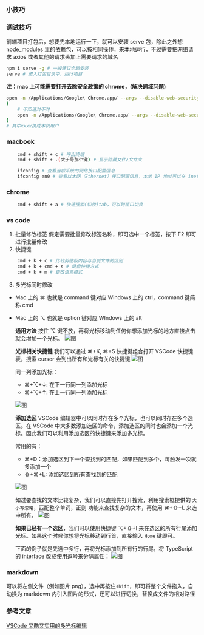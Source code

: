 ### 小技巧

### 调试技巧

前端项目打包后，想要先本地运行一下，就可以安装 serve 包，除此之外想 node_modules 里的依赖包，可以按相同操作，来本地运行，不过需要把网络请求 axios 或者其他的请求头加上需要请求的域名

```bash
npm i serve -g # 一般建议全局安装
serve # 进入打包目录中，运行项目
```

**注：mac 上可能需要打开去除安全政策的 chrome，(解决跨域问题)**

```sh
open -n /Applications/Google\ Chrome.app/ --args --disable-web-security  --user-data-dir=/Users/xxxx/Documents/ChormConfig
(
    # 不知道对不对
    open -n /Applications/Google\ Chrome.app/ --args --disable-web-security --user-data-dir=/Users/xxxx/Documents/ChromeDevUserData
)
# 其中xxxx换成本机用户
```

### macbook

```sh
    cmd + shift + c # 呼出终端
    cmd + shift + .(大于号那个键) # 显示隐藏文件/文件夹

    ifconfig # 查看当前系统的网络接口配置信息
    ifconfig en0 # 查看以太网（Ethernet）接口配置信息，本地 IP 地址可以在 inet 字段找到。该字段显示了接口的 IPv4 地址
```

### chrome

```sh
    cmd + shift + a # 快速搜索(切换)tab，可以跨窗口切换
```

### vs code

1. 批量修改标签
   假定需要批量修改标签名称，即可选中一个标签，按下 F2 即可进行批量修改
2. 快捷键

```sh
    cmd + k + c # 比较剪贴板内容与当前文件的区别
    cmd + k + cmd + s # 键盘快捷方式
    cmd + k + m # 更改语言模式
```

3. 多光标同时修改

- Mac 上的 ⌘ 也就是 command 键对应 Windows 上的 ctrl，command 键简称 cmd
- Mac 上的 ⌥ 也就是 option 键对应 WIndows 上的 alt

  **通用方法**
  按住 ⌥ 键不放，再将光标移动到任何你想添加光标的地方直接点击就会增加一个光标。
  ![图](https://pic1.zhimg.com/v2-4cbc821d1ee007429f6db58d499ff44b_720w.webp?source=d16d100b)

  **光标相关快捷键**
  我们可以通过 ⌘+K, ⌘+S 快捷键组合打开 VSCode 快捷键表，搜索 cursor 会列出所有和光标有关的快捷键
  ![图](https://pic3.zhimg.com/80/v2-dac5053c8232abcd73c95eec52f1531e_1440w.webp)

  同一列添加光标：

  - ⌘+⌥+↓: 在下一行同一列添加光标
  - ⌘+⌥+↑: 在上一行同一列添加光标

  ![图](https://pic2.zhimg.com/v2-fd0d05dc71ca4d44cd9885da31156837_720w.webp?source=d16d100b)

  **添加选区**
  VSCode 编辑器中可以同时存在多个光标，也可以同时存在多个选区。在 VSCode 中大多数添加选区的命令，添加选区的同时也会添加一个光标。因此我们可以利用添加选区的快捷键来添加多光标。

  常用的有：

  - ⌘+D：添加选区到下一个查找到的匹配，如果匹配到多个，每触发一次就多添加一个
  - ⇧+⌘+L: 添加选区到所有查找到的匹配

  ![图](https://pic2.zhimg.com/v2-33af7106b1befaa42d74d3909e1d35cd_720w.webp?source=d16d100b)

  如过要查找的文本比较复杂，我们可以直接先打开搜索，利用搜索框提供的 `大小写忽略`，匹配整个单词，正则 功能来查找复杂的文本，再使用 ⌘+⇧+L 来选中所有。
  ![图](https://pic3.zhimg.com/v2-5e6e4aaba5aa585ab076217a28074aa6_720w.webp?source=d16d100b)

  **如果已经有一个选区**，我们可以使用快捷键 ⌥+⇧+I 来在选区的所有行尾添加光标。如果这个时候你想将光标移动到行首，直接输入 `Home` 键即可。

  下面的例子就是先选中多行，再将光标添加到所有行的行尾，将 TypeScript 的 interface 改成使用逗号来分隔属性：
  ![图](https://pic2.zhimg.com/v2-738d14f9862c9c54ee1de9233da00cc1_720w.webp?source=d16d100b)

### markdown

可以将左侧文件（例如图片 png），选中再按住`shift`，即可将整个文件拖入，自动换为 markdown 内引入图片的形式，还可以进行切换，替换成文件的相对路径

### 参考文章

[VSCode 又酷又实用的多光标编辑](https://juejin.cn/post/7079693787328921637)
